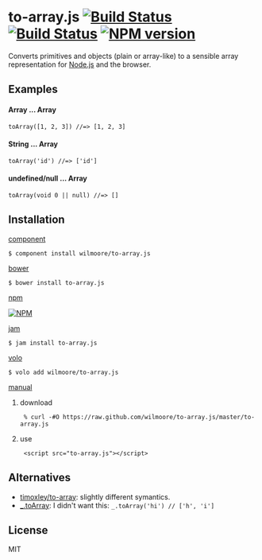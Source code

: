 # to-array.js [![Build Status](https://travis-ci.org/wilmoore/to-array.js.png?branch=master)](https://travis-ci.org/wilmoore/to-array.js) [![Build Status](https://david-dm.org/wilmoore/to-array.js.png)](https://david-dm.org/wilmoore/to-array.js) [![NPM version](https://badge.fury.io/js/to-array.js.png)](http://badge.fury.io/js/to-array.js)

  Converts primitives and objects (plain or array-like) to a sensible array representation for [Node.js][] and the browser.

## Examples

#### Array ... Array

    toArray([1, 2, 3]) //=> [1, 2, 3]

#### String ... Array

    toArray('id') //=> ['id']

#### undefined/null ... Array

    toArray(void 0 || null) //=> []

## Installation

[component](http://component.io/wilmoore/to-array.js)

    $ component install wilmoore/to-array.js

[bower](http://sindresorhus.com/bower-components/)

    $ bower install to-array.js

[npm](https://npmjs.org/package/to-array.js)

[![NPM](https://nodei.co/npm/to-array.js.png?downloads=true)](https://nodei.co/npm/to-array.js/)

[jam](http://jamjs.org/packages/#/details/to-array.js)

    $ jam install to-array.js

[volo](http://volojs.org)

    $ volo add wilmoore/to-array.js

[manual][]

1. download

        % curl -#O https://raw.github.com/wilmoore/to-array.js/master/to-array.js

2. use

        <script src="to-array.js"></script>

## Alternatives

- [timoxley/to-array][to-array]: slightly different symantics.
- [_.toArray][]: I didn't want this: `_.toArray('hi') // ['h', 'i']`

## License

  MIT

[Node.js]:  http://nodejs.org
[manual]:   http://yuiblog.com/blog/2006/06/01/global-domination/
[to-array]: https://github.com/timoxley/to-array
[_.toArray]: http://underscorejs.org/#toArray

